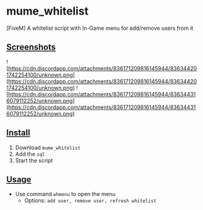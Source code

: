# mume_whitelist
[FiveM] A whitelist script with In-Game menu for add/remove users from it

## <ins>Screenshots
![https://cdn.discordapp.com/attachments/836171209816145944/836344201742254100/unknown.png](https://cdn.discordapp.com/attachments/836171209816145944/836344201742254100/unknown.png)
![https://cdn.discordapp.com/attachments/836171209816145944/836344316079112252/unknown.png](https://cdn.discordapp.com/attachments/836171209816145944/836344316079112252/unknown.png)

## <ins>Install
1. Download `mume_whitelist`
2. Add the `sql`
3. Start the script

## <ins>Usage
* Use command `whmenu` to open the menu
  * Options: `add user, remove user, refresh whitelist`
